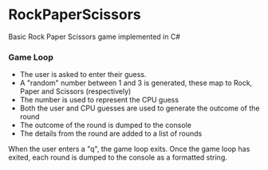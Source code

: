 RockPaperScissors
=================

Basic Rock Paper Scissors game implemented in C#

### Game Loop

* The user is asked to enter their guess.
* A "random" number between 1 and 3 is generated, these map to Rock, Paper and Scissors (respectively)
* The number is used to represent the CPU guess
* Both the user and CPU guesses are used to generate the outcome of the round
* The outcome of the round is dumped to the console
* The details from the round are added to a list of rounds

When the user enters a "q", the game loop exits. Once the game loop has exited, each round is dumped to the console as a formatted string.
